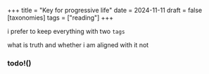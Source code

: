 +++
title = "Key for progressive life"
date = 2024-11-11
draft = false
[taxonomies]
tags = ["reading"]
+++

i prefer to keep everything with two `tags`

what is truth and whether i am aligned with it not


### todo!()
